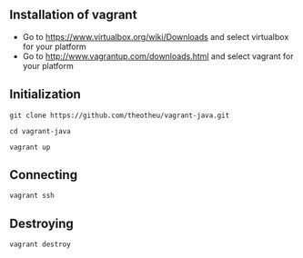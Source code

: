 Installation of vagrant
-----------------------
- Go to https://www.virtualbox.org/wiki/Downloads and select virtualbox for your platform
- Go to http://www.vagrantup.com/downloads.html and select vagrant for your platform


Initialization
--------------
`git clone https://github.com/theotheu/vagrant-java.git`

`cd vagrant-java`

`vagrant up`

Connecting
----------
`vagrant ssh`

Destroying
----------
`vagrant destroy`
